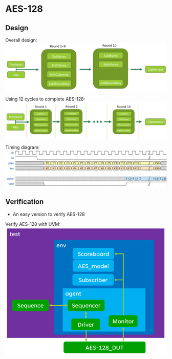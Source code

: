 # AES-128

## Design
Overall design:
![alt text](/picture/image-2.png)

Using 12 cycles to complete AES-128:
![alt text](/picture/image-3.png)

Timing diagram:
![alt text](/picture/image-1.png)

## Verification
- An easy version to verify AES-128 

Verify AES-128 with UVM:
![alt text](/picture/image-4.png)